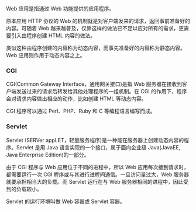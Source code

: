 
Web 应用是指通过 Web 功能提供的应用程序。

原本应用 HTTP 协议的 Web 的机制就是对客户端发来的请求，返回事前准备好的内容。可随着 Web 越来越普及，仅靠这样的做法已不足以应对所有的需求，更需要引入由程序创建 HTML 内容的做法。

类似这种由程序创建的内容称为动态内容，而事先准备好的内容称为静态内容。Web 应用则作用于动态内容之上。


### CGI

CGI(Common Gateway Interface，通用网关接口)是指 Web 服务器在接收到客户端发送过来的请求后转发给其他处理程序的一组机制。在 CGI 的作用下，程序会对请求内容做出相应的动作，比如创建 HTML 等动态内容。

CGI 程序可以通过 Perl、PHP、Ruby 和 C 等编程语言编写而成。


### Servlet

Servlet (SERVer appLET，轻量服务程序)是一种能在服务器上创建动态内容的程序。Servlet 是用 Java 语言实现的一个接口，属于面向企业级 Java(JavaEE, Java Enterprise Edition)的一部分。

由于 CGI 程序与 Web 应用位于不同的进程中，所以 Web 应用每次接到请求时，都需要运行一次 CGI 程序或与其进行进程间通信。一旦访问量过大，Web 服务器就要承担相当大的负载。而 Servlet 运行在与 Web 服务器相同的进程中，因此受到的负载较小。

Servlet 的运行环境叫做 Web 容器或 Servlet 容器。
